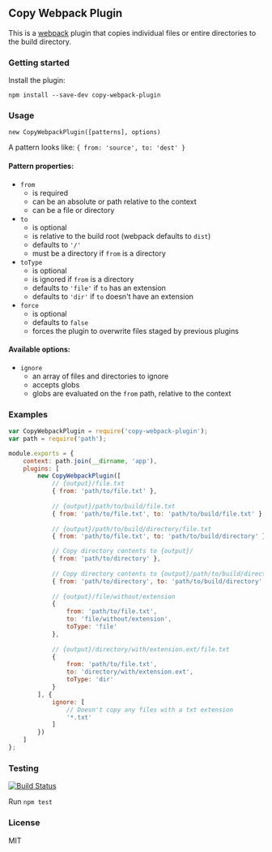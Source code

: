 ## Copy Webpack Plugin

This is a [webpack](http://webpack.github.io/) plugin that copies individual files or entire directories to the build directory.

### Getting started

Install the plugin:

```
npm install --save-dev copy-webpack-plugin
```

### Usage

`new CopyWebpackPlugin([patterns], options)`

A pattern looks like:
`{ from: 'source', to: 'dest' }`

#### Pattern properties:
* `from`
    - is required
    - can be an absolute or path relative to the context
    - can be a file or directory
* `to`
    - is optional
    - is relative to the build root (webpack defaults to `dist`)
    - defaults to `'/'`
    - must be a directory if `from` is a directory
* `toType`
    - is optional
    - is ignored if `from` is a directory
    - defaults to `'file'` if `to` has an extension
    - defaults to `'dir'` if `to` doesn't have an extension
* `force`
    - is optional
    - defaults to `false`
    - forces the plugin to overwrite files staged by previous plugins

#### Available options:
* `ignore`
    - an array of files and directories to ignore
    - accepts globs
    - globs are evaluated on the `from` path, relative to the context

### Examples

```javascript
var CopyWebpackPlugin = require('copy-webpack-plugin');
var path = require('path');

module.exports = {
    context: path.join(__dirname, 'app'),
    plugins: [
        new CopyWebpackPlugin([
            // {output}/file.txt
            { from: 'path/to/file.txt' },
            
            // {output}/path/to/build/file.txt
            { from: 'path/to/file.txt', to: 'path/to/build/file.txt' },
            
            // {output}/path/to/build/directory/file.txt
            { from: 'path/to/file.txt', to: 'path/to/build/directory' },

            // Copy directory contents to {output}/
            { from: 'path/to/directory' },
            
            // Copy directory contents to {output}/path/to/build/directory/
            { from: 'path/to/directory', to: 'path/to/build/directory' },
            
            // {output}/file/without/extension
            {
                from: 'path/to/file.txt',
                to: 'file/without/extension',
                toType: 'file'
            },
            
            // {output}/directory/with/extension.ext/file.txt
            {
                from: 'path/to/file.txt',
                to: 'directory/with/extension.ext',
                toType: 'dir'
            }
        ], {
            ignore: [
                // Doesn't copy any files with a txt extension    
                '*.txt'
            ]
        })
    ]
};
```

### Testing

[![Build Status](https://drone.io/github.com/kevlened/copy-webpack-plugin/status.png)](https://drone.io/github.com/kevlened/copy-webpack-plugin/latest)

Run `npm test`

### License

MIT